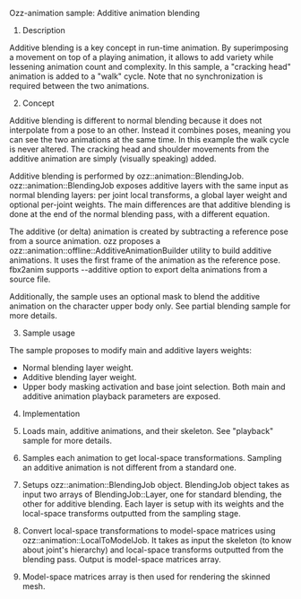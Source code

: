 Ozz-animation sample: Additive animation blending

1. Description

Additive blending is a key concept in run-time animation. By superimposing a movement on top of a playing animation, it allows to add variety while lessening animation count and complexity.
In this sample, a "cracking head" animation is added to a "walk" cycle. Note that no synchronization is required between the two animations.

2. Concept

Additive blending is different to normal blending because it does not interpolate from a pose to an other. Instead it combines poses, meaning you can see the two animations at the same time. In this example the walk cycle is never altered. The cracking head and shoulder movements from the additive animation are simply (visually speaking) added.

Additive blending is performed by ozz::animation::BlendingJob. ozz::animation::BlendingJob exposes additive layers with the same input as normal blending layers: per joint local transforms, a global layer weight and optional per-joint weights. The main differences are that additive blending is done at the end of the normal blending pass, with a different equation.

The additive (or delta) animation is created by subtracting a reference pose from a source animation. ozz proposes a ozz::animation::offline::AdditiveAnimationBuilder utility to build additive animations. It uses the first frame of the animation as the reference pose. fbx2anim supports --additive option to export delta animations from a source file.

Additionally, the sample uses an optional mask to blend the additive animation on the character upper body only. See partial blending sample for more details.

3. Sample usage

The sample proposes to modify main and additive layers weights:
  - Normal blending layer weight.
  - Additive blending layer weight.
  - Upper body masking activation and base joint selection.
Both main and additive animation playback parameters are exposed.

4. Implementation

  1. Loads main, additive animations, and their skeleton. See "playback" sample for more details.
  2. Samples each animation to get local-space transformations. Sampling an additive animation is not different from a standard one.
  3. Setups ozz::animation::BlendingJob object. BlendingJob object takes as input two arrays of BlendingJob::Layer, one for standard blending, the other for additive blending. Each layer is setup with its weights and the local-space transforms outputted from the sampling stage.
  4. Convert local-space transformations to model-space matrices using ozz::animation::LocalToModelJob. It takes as input the skeleton (to know about joint's hierarchy) and local-space transforms outputted from the blending pass. Output is model-space matrices array.
  5. Model-space matrices array is then used for rendering the skinned mesh.
